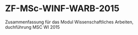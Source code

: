 # ZF-MSc-WINF-WARB-2015
Zusammenfassung für das Modul Wissenschaftliches Arbeiten, duchführung MSC WI 2015
